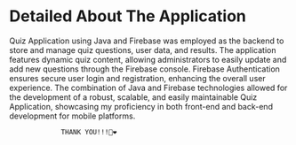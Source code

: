# Detailed About The Application

Quiz Application using Java and Firebase was employed as the backend to store and manage quiz questions, user data, and results. The application
features dynamic quiz content, allowing administrators to easily update and add new questions through the Firebase console. Firebase Authentication ensures
secure user login and registration, enhancing the overall user experience. The combination of Java and Firebase technologies allowed for the development of
a robust, scalable, and easily maintainable Quiz Application, showcasing my proficiency in both front-end and back-end development for mobile platforms.
 
  
                 THANK YOU!!!🫰❤️
